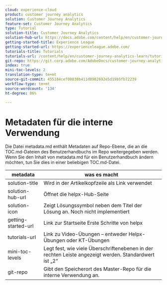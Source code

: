 ```yaml
---
cloud: experience-cloud
product: customer journey analytics
solution: Customer Journey Analytics
feature-set: Customer Journey Analytics
type: Tutorial
solution-title: Customer Journey Analytics
solution-hub-url: https://docs.adobe.com/content/help/en/customer-journey-analytics-learn/tutorials/overview.html
getting-started-title: Experience League
getting-started-url: https://experienceleague.adobe.com/
tutorials-title: Tutorials
tutorials-url: /content/help/en/customer-journey-analytics-learn/tutorials/overview.html
git-repo: https://git.corp.adobe.com/AdobeDocs/customer-journey-analytics-learn.de-DE
index: true
mini-toc-levels: 2
translation-type: tm+mt
source-git-commit: 455184cef08838b411d8982692e5d19b5fb72239
workflow-type: tm+mt
source-wordcount: '134'
ht-degree: 86%

---
```



# Metadaten für die interne Verwendung

Die Datei metadata.md enthält Metadaten auf Repo-Ebene, die an die TOC.md-Dateien des Benutzerhandbuchs im Repo weitergegeben werden. Wenn Sie den Inhalt von metadata.md für ein Benutzerhandbuch ändern möchten, tun Sie dies in einer beliebigen TOC.md-Datei.

| metadata | was es macht |
|--- |--- |
| solution-title | Wird in der Artikelkopfzeile als Link verwendet |
| solution-hub-url | Öffnet die helpx-Hub-Seite |
| solution-icon | Zeigt Lösungssymbol neben dem Titel der Lösung an. Noch nicht implementiert |
| getting-started-url | Link zur Startseite Erste Schritte von helpx |
| tutorials-url | Link zu Video-Übungen – entweder Helpx-Übungen oder KT-Übungen |
| mini-toc-levels | Legt fest, wie viele Überschriftenebenen in der rechten Leiste angezeigt werden. Standardwert ist „2“ |
| git-repo | Gibt den Speicherort des Master-Repo für die interne Verwendung an. |
